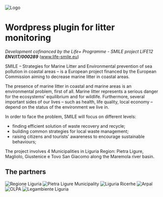![Logo](http://life-smile.eu/wp-content/uploads/2013/09/Logo-Smile115X1154.png)

# Wordpress plugin for litter monitoring

_Development cofinanced by the Life+ Programme_ - _SMILE project LIFE12_ **_ENV/IT/000289_**
(www.life-smile.eu)

SMILE – Strategies for Marine Litter and Environmental prevention of sea pollution in coastal areas – is a European project financed by the European Commission aiming to decrease marine litter in coastal areas.

The presence of marine litter in coastal and marine areas is an environmental problem, first of all. Marine litter represents a serious danger for the ecosystems’ equilibrium and for wildlife. Furthermore, several important sides of our lives – such as health, life quality, local economy – depend on the status of the environment we live in.

In order to face the problem, SMILE will focus on different levels:

+ finding efficient solution of waste recovery and recycle;
+ building common strategies for local waste management;
+ raising citizens and tourists’ awareness to encourage sustainable behaviours;

The project involves 4 Municipalities in Liguria Region: Pietra Ligure, Magliolo, Giustenice e Tovo San Giacomo along the Maremola river basin.

## The partners

<img src="http://www.life-smile.eu/wp-content/uploads/2015/03/Liguria1.jpg" alt="Regione Liguria" style="max-height: 250px;"> ![Pietra Ligure Municipality](http://www.life-smile.eu/wp-content/uploads/2015/03/pietra.png) ![Liguria Ricerhe](http://www.life-smile.eu/wp-content/uploads/2015/03/Logo_Liguria_Ricerche-trasparente.png) ![Arpal](http://www.life-smile.eu/wp-content/uploads/2015/03/arpal-Logo1.jpg) ![OLPA](http://www.life-smile.eu/wp-content/uploads/2015/03/OLPAbassa.png) ![Legambiente Liguria](http://www.life-smile.eu/wp-content/uploads/2015/03/logo-legambiente.jpg)
